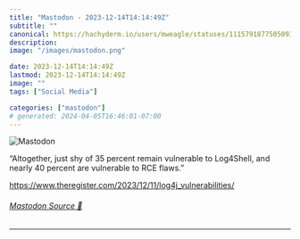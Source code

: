 ```yaml
---
title: "Mastodon - 2023-12-14T14:14:49Z"
subtitle: ""
canonical: https://hachyderm.io/users/mweagle/statuses/111579187750509349
description:
image: "/images/mastodon.png"

date: 2023-12-14T14:14:49Z
lastmod: 2023-12-14T14:14:49Z
image: ""
tags: ["Social Media"]

categories: ["mastodon"]
# generated: 2024-04-05T16:46:01-07:00
---
```

![Mastodon](/images/mastodon.png)

<p>“Altogether, just shy of 35 percent remain vulnerable to Log4Shell, and nearly 40 percent are vulnerable to RCE flaws.”</p><p><a href="https://www.theregister.com/2023/12/11/log4j_vulnerabilities/" target="_blank" rel="nofollow noopener noreferrer" translate="no"><span class="invisible">https://www.</span><span class="ellipsis">theregister.com/2023/12/11/log</span><span class="invisible">4j_vulnerabilities/</span></a></p>


###### [Mastodon Source 🐘](https://hachyderm.io/@mweagle/111579187750509349)

___
